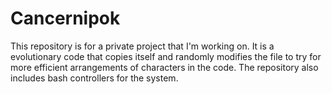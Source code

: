 # Cancernipok
This repository is for a private project that I'm working on. 
It is a evolutionary code that copies itself and randomly modifies the file to try for more efficient 
arrangements of characters in the code. The repository also includes bash controllers for the system.
